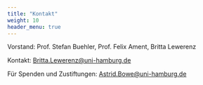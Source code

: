 ```yaml
---
title: "Kontakt"
weight: 10
header_menu: true
---
```


Vorstand: Prof. Stefan Buehler, Prof. Felix Ament, Britta Lewerenz

Kontakt:  Britta.Lewerenz@uni-hamburg.de

Für Spenden und Zustiftungen: Astrid.Bowe@uni-hamburg.de
